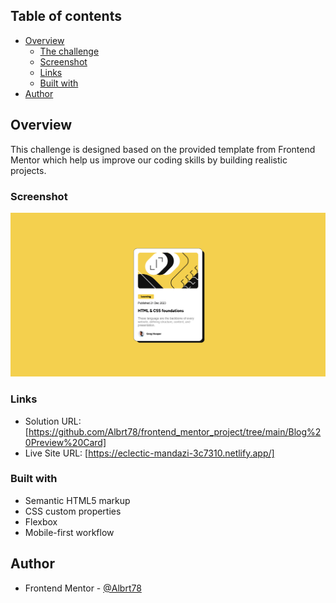 ## Table of contents

-   [Overview](#overview)
    -   [The challenge](#the-challenge)
    -   [Screenshot](#screenshot)
    -   [Links](#links)
    -   [Built with](#built-with)
-   [Author](#author)

## Overview

This challenge is designed based on the provided template from Frontend Mentor which help us improve our coding skills by building realistic projects.

### Screenshot

![](./Screenshot_Blog_Preview_Card.png)

### Links

-   Solution URL: [https://github.com/Albrt78/frontend_mentor_project/tree/main/Blog%20Preview%20Card]
-   Live Site URL: [https://eclectic-mandazi-3c7310.netlify.app/]

### Built with

-   Semantic HTML5 markup
-   CSS custom properties
-   Flexbox
-   Mobile-first workflow

## Author

-   Frontend Mentor - [@Albrt78](https://www.frontendmentor.io/profile/Albrt78)
